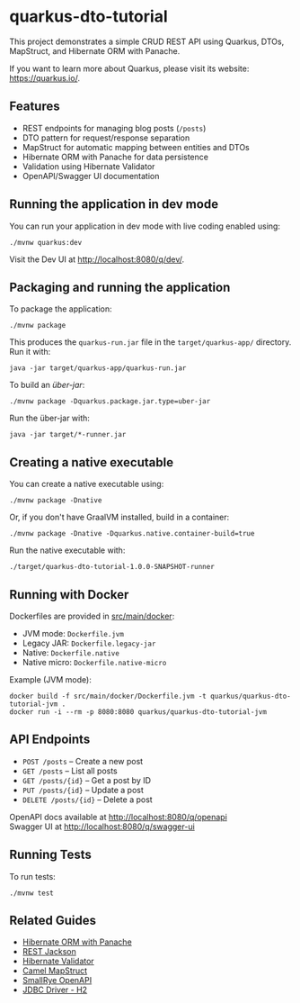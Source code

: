 # quarkus-dto-tutorial

This project demonstrates a simple CRUD REST API using Quarkus, DTOs, MapStruct, and Hibernate ORM with Panache.

If you want to learn more about Quarkus, please visit its website: <https://quarkus.io/>.

## Features

- REST endpoints for managing blog posts (`/posts`)
- DTO pattern for request/response separation
- MapStruct for automatic mapping between entities and DTOs
- Hibernate ORM with Panache for data persistence
- Validation using Hibernate Validator
- OpenAPI/Swagger UI documentation

## Running the application in dev mode

You can run your application in dev mode with live coding enabled using:

```shell
./mvnw quarkus:dev
```

Visit the Dev UI at [http://localhost:8080/q/dev/](http://localhost:8080/q/dev/).

## Packaging and running the application

To package the application:

```shell
./mvnw package
```

This produces the `quarkus-run.jar` file in the `target/quarkus-app/` directory.  
Run it with:

```shell
java -jar target/quarkus-app/quarkus-run.jar
```

To build an _über-jar_:

```shell
./mvnw package -Dquarkus.package.jar.type=uber-jar
```

Run the über-jar with:

```shell
java -jar target/*-runner.jar
```

## Creating a native executable

You can create a native executable using:

```shell
./mvnw package -Dnative
```

Or, if you don't have GraalVM installed, build in a container:

```shell
./mvnw package -Dnative -Dquarkus.native.container-build=true
```

Run the native executable with:

```shell
./target/quarkus-dto-tutorial-1.0.0-SNAPSHOT-runner
```

## Running with Docker

Dockerfiles are provided in [src/main/docker](src/main/docker):

- JVM mode: `Dockerfile.jvm`
- Legacy JAR: `Dockerfile.legacy-jar`
- Native: `Dockerfile.native`
- Native micro: `Dockerfile.native-micro`

Example (JVM mode):

```shell
docker build -f src/main/docker/Dockerfile.jvm -t quarkus/quarkus-dto-tutorial-jvm .
docker run -i --rm -p 8080:8080 quarkus/quarkus-dto-tutorial-jvm
```

## API Endpoints

- `POST /posts` – Create a new post
- `GET /posts` – List all posts
- `GET /posts/{id}` – Get a post by ID
- `PUT /posts/{id}` – Update a post
- `DELETE /posts/{id}` – Delete a post

OpenAPI docs available at [http://localhost:8080/q/openapi](http://localhost:8080/q/openapi)  
Swagger UI at [http://localhost:8080/q/swagger-ui](http://localhost:8080/q/swagger-ui)

## Running Tests

To run tests:

```shell
./mvnw test
```

## Related Guides

- [Hibernate ORM with Panache](https://quarkus.io/guides/hibernate-orm-panache)
- [REST Jackson](https://quarkus.io/guides/rest#json-serialisation)
- [Hibernate Validator](https://quarkus.io/guides/validation)
- [Camel MapStruct](https://camel.apache.org/camel-quarkus/latest/reference/extensions/mapstruct.html)
- [SmallRye OpenAPI](https://quarkus.io/guides/openapi-swaggerui)
- [JDBC Driver - H2](https://quarkus.io/guides/datasource)
